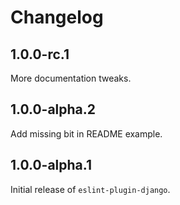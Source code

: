 # Changelog

## 1.0.0-rc.1

More documentation tweaks.

## 1.0.0-alpha.2

Add missing bit in README example.

## 1.0.0-alpha.1

Initial release of `eslint-plugin-django`.
